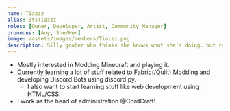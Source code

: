 ```yaml
---
name: Tiazzz
alias: ItsTiazzz
roles: [Owner, Developer, Artist, Community Manager]
pronouns: [Any, She/Her]
image: /assets/images/members/Tiazzz.png
description: Silly goober who thinks she knows what she's doing. but really doesn't.
---
```


- Mostly interested in Modding Minecraft and playing it.
- Currently learning a lot of stuff related to Fabric(/Quilt) Modding and developing Discord Bots using discord.py.
  - I also want to start learning stuff like web development using HTML/CSS.
- I work as the head of administration @CordCraft!